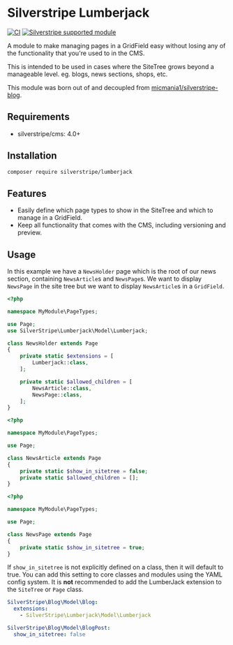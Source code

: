 # Silverstripe Lumberjack

[![CI](https://github.com/silverstripe/silverstripe-lumberjack/actions/workflows/ci.yml/badge.svg)](https://github.com/silverstripe/silverstripe-lumberjack/actions/workflows/ci.yml)
[![Silverstripe supported module](https://img.shields.io/badge/silverstripe-supported-0071C4.svg)](https://www.silverstripe.org/software/addons/silverstripe-commercially-supported-module-list/)

A module to make managing pages in a GridField easy without losing any of the functionality that you're used to in the CMS.

This is intended to be used in cases where the SiteTree grows beyond a manageable level. eg. blogs, news sections, shops, etc.

This module was born out of and decoupled from [micmania1/silverstripe-blog](https://github.com/micmania1/silverstripe-blogger).

## Requirements

* silverstripe/cms: 4.0+

## Installation

```bash
composer require silverstripe/lumberjack
```

## Features

* Easily define which page types to show in the SiteTree and which to manage in a GridField.
* Keep all functionality that comes with the CMS, including versioning and preview.

## Usage

In this example we have a `NewsHolder` page which is the root of our news section, containing `NewsArticle`s and
`NewsPage`s. We want to display `NewsPage` in the site tree but we want to display `NewsArticle`s in a `GridField`.

```php
<?php

namespace MyModule\PageTypes;

use Page;
use SilverStripe\Lumberjack\Model\Lumberjack;

class NewsHolder extends Page
{
    private static $extensions = [
        Lumberjack::class,
    ];

    private static $allowed_children = [
        NewsArticle::class,
        NewsPage::class,
    ];
}
```

```php
<?php

namespace MyModule\PageTypes;

use Page;

class NewsArticle extends Page
{
    private static $show_in_sitetree = false;
    private static $allowed_children = [];
}
```

```php
<?php

namespace MyModule\PageTypes;

use Page;

class NewsPage extends Page
{
    private static $show_in_sitetree = true;
}
```

If `show_in_sitetree` is not explicitly defined on a class, then it will default to true. You can add this setting to
core classes and modules using the YAML config system. It is **not** recommended to add the LumberJack extension to
the `SiteTree` or `Page` class.

```yaml
SilverStripe\Blog\Model\Blog:
  extensions:
    - SilverStripe\Lumberjack\Model\Lumberjack

SilverStripe\Blog\Model\BlogPost:
  show_in_sitetree: false
```
